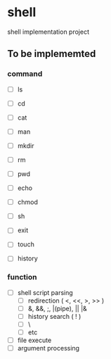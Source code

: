 # shell
 shell implementation project

## To be implememted
### command
- [ ] ls
- [ ] cd
- [ ] cat
- [ ] man
- [ ] mkdir
- [ ] rm
- [ ] pwd
- [ ] echo
- [ ] chmod
- [ ] sh
- [ ] exit
- [ ] touch
- [ ] history


### function

- [ ] shell script parsing
  - [ ] redirection ( <, <<, >, >> )
  - [ ] &, &&, ;, |(pipe), || |&
  - [ ] history search ( ! )
  - [ ] \
  - [ ] etc
- [ ] file execute
- [ ] argument processing
